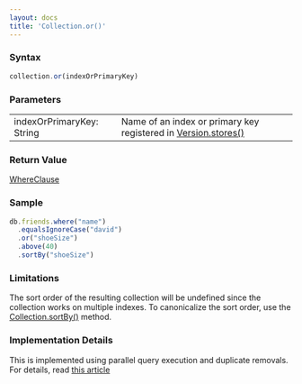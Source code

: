 ```yaml
---
layout: docs
title: 'Collection.or()'
---
```


### Syntax

```javascript
collection.or(indexOrPrimaryKey)
```

### Parameters

<table>
<tr><td>indexOrPrimaryKey: String</td><td>Name of an index or primary key registered in <a href="Version.stores()">Version.stores()</a></td></tr>
</table>

### Return Value

[WhereClause](/docs/WhereClause/WhereClause)

### Sample

```javascript
db.friends.where("name")
  .equalsIgnoreCase("david")
  .or("shoeSize")
  .above(40)
  .sortBy("shoeSize")
```

### Limitations

The sort order of the resulting collection will be undefined since the collection works on multiple indexes. To canonicalize the sort order, use the [Collection.sortBy()](/docs/Collection/Collection.sortBy()) method.

### Implementation Details

This is implemented using parallel query execution and duplicate removals. For details, read [this article](http://www.codeproject.com/Articles/744986/How-to-do-some-magic-with-indexedDB)
